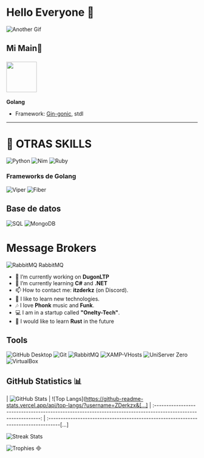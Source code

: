 # Hello Everyone 👋

![Another Gif](https://media.giphy.com/media/L8K62iTDkzGX6/giphy.gif)


## Mi Main🚀

### <img src="https://cdn.jsdelivr.net/gh/devicons/devicon/icons/go/go-original-wordmark.svg" width="80"/>
**Golang**

- Framework: [Gin-gonic](https://gin-gonic.com/), stdl

---


# 🚀 OTRAS SKILLS

![Python](https://img.shields.io/badge/-Python-3776AB?style=flat&logo=python&logoColor=white)
![Nim](https://img.shields.io/badge/-Nim-FFE953?style=flat&logo=nim&logoColor=white)
![Ruby](https://img.shields.io/badge/-Ruby-CC342D?style=flat&logo=ruby&logoColor=white)

### Frameworks de Golang
![Viper](https://img.shields.io/badge/-Viper-00ADD8?style=flat&logo=go&logoColor=white)
![Fiber](https://img.shields.io/badge/-Fiber-00ADD8?style=flat&logo=fiber&logoColor=white)

## Base de datos
![SQL](https://img.shields.io/badge/-SQL-4479A1?style=flat&logo=mysql&logoColor=white)
![MongoDB](https://img.shields.io/badge/-MongoDB-47A248?style=flat&logo=mongodb&logoColor=white)

# Message Brokers

![RabbitMQ](https://img.shields.io/badge/-RabbitMQ-FF6600?style=flat&logo=rabbitmq&logoColor=white) RabbitMQ

- 🔭 I’m currently working on **DugonLTP**
- 🌱 I’m currently learning **C#** and **.NET**
- 📫 How to contact me: **itzderkz** (on Discord).
- 🙂 I like to learn new technologies.
- 🎶 I love **Phonk** music and **Funk**.
- 💻 I am in a startup called **"Onelty-Tech"**.
- 💯 I would like to learn **Rust** in the future


## Tools
![GitHub Desktop](https://img.shields.io/badge/-GitHub%20Desktop-181717?style=flat&logo=github&logoColor=white)
![Git](https://img.shields.io/badge/-Git-F05032?style=flat&logo=git&logoColor=white)
![RabbitMQ](https://img.shields.io/badge/-RabbitMQ-FF6600?style=flat&logo=rabbitmq&logoColor=white)
![XAMP-VHosts](https://img.shields.io/badge/%20XAMP-VHost%20-blue)
![UniServer Zero](https://img.shields.io/badge/-UniServer%20Zero-0078D4?style=flat&logo=windows&logoColor=white)
![VirtualBox](https://img.shields.io/badge/-VirtualBox-183A61?style=flat&logo=virtualbox&logoColor=white)

## GitHub Statistics 📊

| ![GitHub Stats](https://github-readme-stats.vercel.app/api?username=ZDerkzx&show_icons=true&count_private=true) | ![Top Langs](https://github-readme-stats.vercel.app/api/top-langs/?username=ZDerkzx&[...]
| :-------------------------------------------------------------------------------------------------------------: | :-----------------------------------------------------------------------------------[...]

![Streak Stats](https://github-readme-streak-stats.herokuapp.com/?user=ZDerkzx&theme=dark)

![Trophies](https://github-profile-trophy.vercel.app/?)

